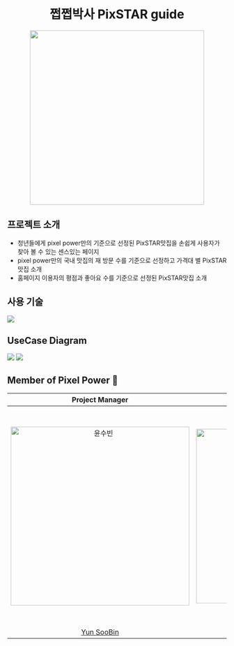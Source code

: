 <h1 align = "center">쩝쩝박사 PixSTAR guide</h1>
<p align="center"><img align="center" width= 400px src="https://github.com/nunu1101/React/assets/134928447/a3255afd-a5ce-4791-99a1-a8558eb862d6"> </p>


## 프로젝트 소개
- 청년들에게 pixel power만의 기준으로 선정된 PixSTAR맛집을 손쉽게 사용자가 찾아 볼 수 있는 센스있는 페이지
- pixel power만의 국내 맛집의 재 방문 수를 기준으로 선정하고 가격대 별 PixSTAR 맛집 소개
- 홈페이지 이용자의 평점과 좋아요 수를 기준으로 선정된 PixSTAR맛집 소개

## 사용 기술
<img src="https://github.com/Pixel-Power/.github/assets/134928447/e2cc050b-d6fe-48fe-a534-c431af00695e">

## UseCase Diagram
<img src="https://github.com/nunu1101/React/assets/134928447/f1dedfe3-67d7-4da8-971a-bf30292845b3">
<img src="https://github.com/nunu1101/React/assets/134928447/f76333f4-2afc-4fb2-8f40-69ff3348965a">

## Member of Pixel Power 💪
|                                         Project Manager                                          |                                         Configuration Manager                                          |                                                                                   |                                                                                  |                                                                               | 
| :--------------------------------------------------------------------------------------: | :--------------------------------------------------------------------------------------: | :--------------------------------------------------------------------------------------: | :-------------------------------------------------------------------------------------: | :-----------------------------------------------------------------------------------: |
| <img src="https://avatars.githubusercontent.com/u/134928447?v=4" width=410px alt="윤수빈"/> | <img src="https://avatars.githubusercontent.com/u/152046800?v=4" width=400px alt="조은성"/> | <img src="https://avatars.githubusercontent.com/u/155221216?s=70&v=4" width=500px alt="강민서"/> | <img src="https://avatars.githubusercontent.com/u/157683550?s=70&v=4" width=500px alt="김진용"> | <img src="https://avatars.githubusercontent.com/u/157683303?s=70&v=4" width=500px alt="윤해빈"> |
|                       [Yun SooBin](https://github.com/nunu1101)                        |                            [Cho EunSeong](https://github.com/eunseongjo)                            |                            [Kang MinSeo](https://github.com/KANGMINSEO0)                            |                          [Kim JinYong](https://github.com/rlawlsdyd5932)                           |                         [Yun HaeBin](https://github.com/Bini0104)                         |
